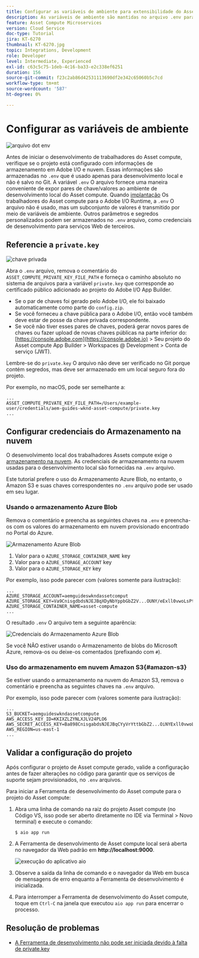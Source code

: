 ```yaml
---
title: Configurar as variáveis de ambiente para extensibilidade do Asset compute
description: As variáveis de ambiente são mantidas no arquivo .env para desenvolvimento local e são usadas para fornecer credenciais de Adobe I/O e credenciais de armazenamento de nuvem necessárias para o desenvolvimento local.
feature: Asset Compute Microservices
version: Cloud Service
doc-type: Tutorial
jira: KT-6270
thumbnail: KT-6270.jpg
topic: Integrations, Development
role: Developer
level: Intermediate, Experienced
exl-id: c63c5c75-1deb-4c16-ba33-e2c338ef6251
duration: 156
source-git-commit: f23c2ab86d42531113690df2e342c65060b5c7cd
workflow-type: tm+mt
source-wordcount: '587'
ht-degree: 0%

---
```


# Configurar as variáveis de ambiente

![arquivo dot env](assets/environment-variables/dot-env-file.png)

Antes de iniciar o desenvolvimento de trabalhadores do Asset compute, verifique se o projeto está configurado com informações de armazenamento em Adobe I/O e nuvem. Essas informações são armazenadas no `.env`  que é usado apenas para desenvolvimento local e não é salvo no Git. A variável `.env` O arquivo fornece uma maneira conveniente de expor pares de chave/valores ao ambiente de desenvolvimento local do Asset compute. Quando [implantação](../deploy/runtime.md) Os trabalhadores do Asset compute para o Adobe I/O Runtime, a `.env` O arquivo não é usado, mas um subconjunto de valores é transmitido por meio de variáveis de ambiente. Outros parâmetros e segredos personalizados podem ser armazenados no `.env` arquivo, como credenciais de desenvolvimento para serviços Web de terceiros.

## Referencie a `private.key`

![chave privada](assets/environment-variables/private-key.png)

Abra o `.env` arquivo, remova o comentário do `ASSET_COMPUTE_PRIVATE_KEY_FILE_PATH` e forneça o caminho absoluto no sistema de arquivos para a variável `private.key` que corresponde ao certificado público adicionado ao projeto do Adobe I/O App Builder.

+ Se o par de chaves foi gerado pelo Adobe I/O, ele foi baixado automaticamente como parte do  `config.zip`.
+ Se você forneceu a chave pública para o Adobe I/O, então você também deve estar de posse da chave privada correspondente.
+ Se você não tiver esses pares de chaves, poderá gerar novos pares de chaves ou fazer upload de novas chaves públicas na parte inferior do:
  [https://console.adobe.com](https://console.adobe.io) > Seu projeto do Asset compute App Builder > Workspaces @ Development > Conta de serviço (JWT).

Lembre-se do `private.key` O arquivo não deve ser verificado no Git porque contém segredos, mas deve ser armazenado em um local seguro fora do projeto.

Por exemplo, no macOS, pode ser semelhante a:

```
...
ASSET_COMPUTE_PRIVATE_KEY_FILE_PATH=/Users/example-user/credentials/aem-guides-wknd-asset-compute/private.key
...
```

## Configurar credenciais do Armazenamento na nuvem

O desenvolvimento local dos trabalhadores Assets compute exige o [armazenamento na nuvem](../set-up/accounts-and-services.md#cloud-storage). As credenciais de armazenamento na nuvem usadas para o desenvolvimento local são fornecidas na `.env` arquivo.

Este tutorial prefere o uso do Armazenamento Azure Blob, no entanto, o Amazon S3 e suas chaves correspondentes no `.env` arquivo pode ser usado em seu lugar.

### Usando o armazenamento Azure Blob

Remova o comentário e preencha as seguintes chaves na `.env` e preencha-os com os valores do armazenamento em nuvem provisionado encontrado no Portal do Azure.

![Armazenamento Azure Blob](./assets/environment-variables/azure-portal-credentials.png)

1. Valor para o `AZURE_STORAGE_CONTAINER_NAME` key
1. Valor para o `AZURE_STORAGE_ACCOUNT` key
1. Valor para o `AZURE_STORAGE_KEY` key

Por exemplo, isso pode parecer com (valores somente para ilustração):

```
...
AZURE_STORAGE_ACCOUNT=aemguideswkndassetcomput
AZURE_STORAGE_KEY=Va9CnisgdbdsNJEJBqXDyNbYppbGbZ2V...OUNY/eExll0vwoLsPt/OvbM+B7pkUdpEe7zJhg==
AZURE_STORAGE_CONTAINER_NAME=asset-compute
...
```

O resultado `.env` O arquivo tem a seguinte aparência:

![Credenciais do Armazenamento Azure Blob](assets/environment-variables/cloud-storage-credentials.png)

Se você NÃO estiver usando o Armazenamento de blobs do Microsoft Azure, remova-os ou deixe-os comentados (prefixando com `#`).

### Uso do armazenamento em nuvem Amazon S3{#amazon-s3}

Se estiver usando o armazenamento na nuvem do Amazon S3, remova o comentário e preencha as seguintes chaves na `.env` arquivo.

Por exemplo, isso pode parecer com (valores somente para ilustração):

```
...
S3_BUCKET=aemguideswkndassetcompute
AWS_ACCESS_KEY_ID=KKIXZLZYNLXJLV24PLO6
AWS_SECRET_ACCESS_KEY=Ba898CnisgabdsNJEJBqCYyVrYttbGbZ2...OiNYExll0vwoLsPtOv
AWS_REGION=us-east-1
...
```

## Validar a configuração do projeto

Após configurar o projeto de Asset compute gerado, valide a configuração antes de fazer alterações no código para garantir que os serviços de suporte sejam provisionados, no `.env` arquivos.

Para iniciar a Ferramenta de desenvolvimento do Asset compute para o projeto do Asset compute:

1. Abra uma linha de comando na raiz do projeto Asset compute (no Código VS, isso pode ser aberto diretamente no IDE via Terminal > Novo terminal) e execute o comando:

   ```
   $ aio app run
   ```

1. A Ferramenta de desenvolvimento de Asset compute local será aberta no navegador da Web padrão em __http://localhost:9000__.

   ![execução do aplicativo aio](assets/environment-variables/aio-app-run.png)

1. Observe a saída da linha de comando e o navegador da Web em busca de mensagens de erro enquanto a Ferramenta de desenvolvimento é inicializada.
1. Para interromper a Ferramenta de desenvolvimento do Asset compute, toque em `Ctrl-C` na janela que executou `aio app run` para encerrar o processo.

## Resolução de problemas

+ [A Ferramenta de desenvolvimento não pode ser iniciada devido à falta de private.key](../troubleshooting.md#missing-private-key)
